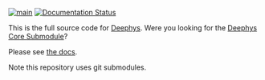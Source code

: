 
[![main](https://github.com/mjgroth/deephys/actions/workflows/main.yml/badge.svg)](https://github.com/mjgroth/deephys/actions/workflows/main.yml) [![Documentation Status](https://readthedocs.org/projects/deephys/badge/?version=latest)](https://deephys.readthedocs.io/en/latest/?badge=latest)

This is the full source code for [Deephys](https://deephys.org/).
Were you looking for the [Deephys Core Submodule](https://github.com/mjgroth/deephys)?

Please see [the docs](https://deephys.readthedocs.io/en/latest).

Note this repository uses git submodules.
